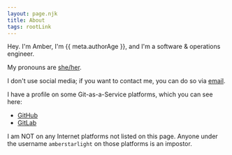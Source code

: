 ```yaml
---
layout: page.njk
title: About
tags: rootLink
---
```


Hey. I'm Amber, I'm {{ meta.authorAge }}, and I'm a software & operations engineer.

My pronouns are [she/her](https://en.pronouns.page/she).

I don't use social media; if you want to contact me, you can do so via [email][1].

I have a profile on some Git-as-a-Service platforms, which you can see here:

- [GitHub](https://github.com/amberstarlight)
- [GitLab](https://gitlab.com/amberstarlight)

I am NOT on any Internet platforms not listed on this page. Anyone under the
username `amberstarlight` on those platforms is an impostor.

[1]: mailto:hello@amber.vision
